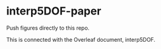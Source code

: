 # interp5DOF-paper
Push figures directly to this repo.

This is connected with the Overleaf document, interp5DOF.

